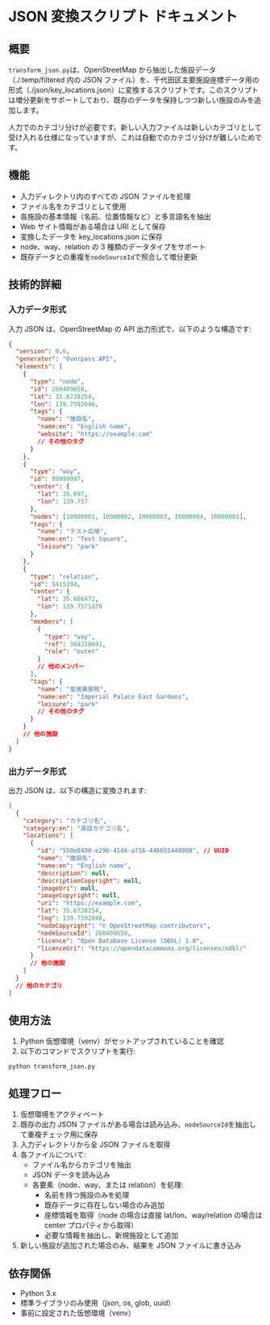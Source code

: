 # JSON 変換スクリプト ドキュメント

## 概要

`transform_json.py`は、OpenStreetMap から抽出した施設データ（./.temp/filtered 内の JSON ファイル）を、千代田区主要施設座標データ用の形式（./json/key_locations.json）に変換するスクリプトです。このスクリプトは増分更新をサポートしており、既存のデータを保持しつつ新しい施設のみを追加します。

人力でのカテゴリ分けが必要です。新しい入力ファイルは新しいカテゴリとして受け入れる仕様になっていますが、これは自動でのカテゴリ分けが難しいためです。

## 機能

- 入力ディレクトリ内のすべての JSON ファイルを処理
- ファイル名をカテゴリとして使用
- 各施設の基本情報（名前、位置情報など）と多言語名を抽出
- Web サイト情報がある場合は URI として保存
- 変換したデータを key_locations.json に保存
- node、way、relation の 3 種類のデータタイプをサポート
- 既存データとの重複を`nodeSourceId`で照合して増分更新

## 技術的詳細

### 入力データ形式

入力 JSON は、OpenStreetMap の API 出力形式で、以下のような構造です:

```json
{
  "version": 0.6,
  "generator": "Overpass API",
  "elements": [
    {
      "type": "node",
      "id": 260409658,
      "lat": 35.6728254,
      "lon": 139.7592046,
      "tags": {
        "name": "施設名",
        "name:en": "English name",
        "website": "https://example.com"
        // その他のタグ
      }
    },
    {
      "type": "way",
      "id": 99999997,
      "center": {
        "lat": 35.697,
        "lon": 139.757
      },
      "nodes": [10000001, 10000002, 10000003, 10000004, 10000001],
      "tags": {
        "name": "テスト広場",
        "name:en": "Test Square",
        "leisure": "park"
      }
    },
    {
      "type": "relation",
      "id": 5415394,
      "center": {
        "lat": 35.686472,
        "lon": 139.7571878
      },
      "members": [
        {
          "type": "way",
          "ref": 364218691,
          "role": "outer"
        }
        // 他のメンバー
      ],
      "tags": {
        "name": "皇居東御苑",
        "name:en": "Imperial Palace East Gardens",
        "leisure": "park"
        // その他のタグ
      }
    }
    // 他の施設
  ]
}
```

### 出力データ形式

出力 JSON は、以下の構造に変換されます:

```json
[
  {
    "category": "カテゴリ名",
    "category:en": "英語カテゴリ名",
    "locations": [
      {
        "id": "550e8400-e29b-41d4-a716-446655440000", // UUID
        "name": "施設名",
        "name:en": "English name",
        "description": null,
        "descriptionCopyright": null,
        "imageUri": null,
        "imageCopyright": null,
        "uri": "https://example.com",
        "lat": 35.6728254,
        "lng": 139.7592046,
        "nodeCopyright": "© OpenStreetMap contributors",
        "nodeSourceId": 260409658,
        "licence": "Open Database License (ODbL) 1.0",
        "licenceUri": "https://opendatacommons.org/licenses/odbl/"
      }
      // 他の施設
    ]
  }
  // 他のカテゴリ
]
```

## 使用方法

1. Python 仮想環境（venv）がセットアップされていることを確認
2. 以下のコマンドでスクリプトを実行:

```
python transform_json.py
```

## 処理フロー

1. 仮想環境をアクティベート
2. 既存の出力 JSON ファイルがある場合は読み込み、`nodeSourceId`を抽出して重複チェック用に保存
3. 入力ディレクトリから全 JSON ファイルを取得
4. 各ファイルについて:
   - ファイル名からカテゴリを抽出
   - JSON データを読み込み
   - 各要素（node、way、または relation）を処理:
     - 名前を持つ施設のみを処理
     - 既存データに存在しない場合のみ追加
     - 座標情報を取得（node の場合は直接 lat/lon、way/relation の場合は center プロパティから取得）
     - 必要な情報を抽出し、新規施設として追加
5. 新しい施設が追加された場合のみ、結果を JSON ファイルに書き込み

## 依存関係

- Python 3.x
- 標準ライブラリのみ使用（json, os, glob, uuid）
- 事前に設定された仮想環境（venv）
